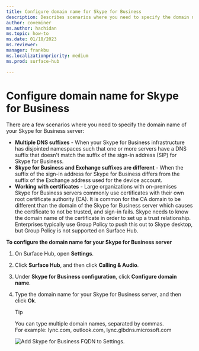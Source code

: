 ```yaml
---
title: Configure domain name for Skype for Business
description: Describes scenarios where you need to specify the domain name of your Skype for Business server on Surface Hub
author: coveminer
ms.author: hachidan
ms.topic: how-to
ms.date: 01/18/2023
ms.reviewer: 
manager: frankbu
ms.localizationpriority: medium
ms.prod: surface-hub

---
```


# Configure domain name for Skype for Business

There are a few scenarios where you need to specify the domain name of your Skype for Business server:

- **Multiple DNS suffixes** - When your Skype for Business infrastructure has disjointed namespaces such that one or more servers have a DNS suffix that doesn't match the suffix of the sign-in address (SIP) for Skype for Business.  
- **Skype for Business and Exchange suffixes are different** - When the suffix of the sign-in address for Skype for Business differs from the suffix of the Exchange address used for the device account.
- **Working with certificates** - Large organizations with on-premises Skype for Business servers commonly use certificates with their own root certificate authority (CA). It is common for the CA domain to be different than the domain of the Skype for Business server which causes the certificate to not be trusted, and sign-in fails.  Skype needs to know the domain name of the certificate in order to set up a trust relationship. Enterprises typically use Group Policy to push this out to Skype desktop, but Group Policy is not supported on Surface Hub.

**To configure the domain name for your Skype for Business server**</br>

1. On Surface Hub, open **Settings**.
2. Click **Surface Hub**, and then click **Calling & Audio**. 
3. Under **Skype for Business configuration**, click **Configure domain name**. 
4. Type the domain name for your Skype for Business server, and then click **Ok**. 
   > [!TIP]
   > You can type multiple domain names, separated by commas. <br> For example: lync.com, outlook.com, lync.glbdns.microsoft.com

    ![Add Skype for Business FQDN to Settings.](images/system-settings-add-fqdn.png)
